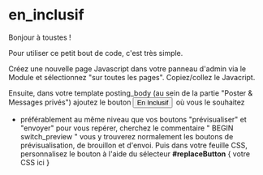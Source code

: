 # en_inclusif

Bonjour à toustes !

Pour utiliser ce petit bout de code, c'est très simple.

Créez une nouvelle page Javascript dans votre panneau d'admin via le Module et sélectionnez "sur toutes les pages". Copiez/collez le Javacript.

Ensuite, dans votre template posting_body (au sein de la partie "Poster & Messages privés") ajoutez le bouton **<button id="replaceButton">En Inclusif</button>&nbsp;**  où vous le souhaitez 
- préférablement au même niveau que vos boutons "prévisualiser" et "envoyer" 
    pour vous repérer, cherchez le commentaire "  BEGIN switch_preview " vous y trouverez normalement les boutons de prévisualisation, de brouillon et d'envoi.
  Puis dans votre feuille CSS, personnalisez le bouton à l'aide du sélecteur **#replaceButton** { votre CSS ici }
